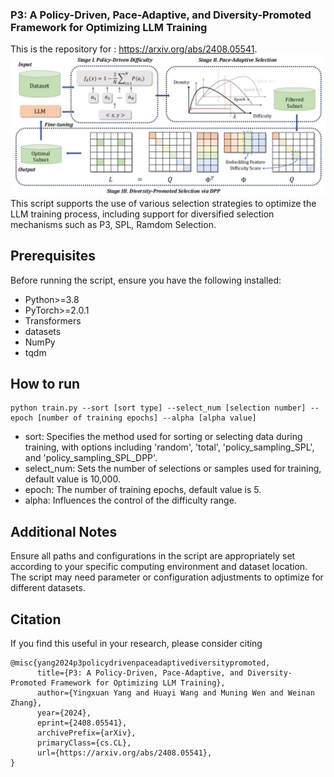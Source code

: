 ### P3: A Policy-Driven, Pace-Adaptive, and Diversity-Promoted Framework for Optimizing LLM Training
This is the repository for : https://arxiv.org/abs/2408.05541.
![image](framework.jpg)
This script supports the use of various selection strategies to optimize the LLM training process, including support for diversified selection mechanisms such as P3, SPL, Ramdom Selection.

## Prerequisites
Before running the script, ensure you have the following installed:
- Python>=3.8
- PyTorch>=2.0.1
- Transformers
- datasets
- NumPy
- tqdm

## How to run 
```
python train.py --sort [sort type] --select_num [selection number] --epoch [number of training epochs] --alpha [alpha value]
```
- sort: Specifies the method used for sorting or selecting data during training, with options including 'random', 'total', 'policy_sampling_SPL', and 'policy_sampling_SPL_DPP'.
- select_num: Sets the number of selections or samples used for training, default value is 10,000.
- epoch: The number of training epochs, default value is 5.
- alpha: Influences the control of the difficulty range.


## Additional Notes
Ensure all paths and configurations in the script are appropriately set according to your specific computing environment and dataset location.
The script may need parameter or configuration adjustments to optimize for different datasets.


## Citation
If you find this useful in your research, please consider citing
```
@misc{yang2024p3policydrivenpaceadaptivediversitypromoted,
      title={P3: A Policy-Driven, Pace-Adaptive, and Diversity-Promoted Framework for Optimizing LLM Training}, 
      author={Yingxuan Yang and Huayi Wang and Muning Wen and Weinan Zhang},
      year={2024},
      eprint={2408.05541},
      archivePrefix={arXiv},
      primaryClass={cs.CL},
      url={https://arxiv.org/abs/2408.05541}, 
}
```
